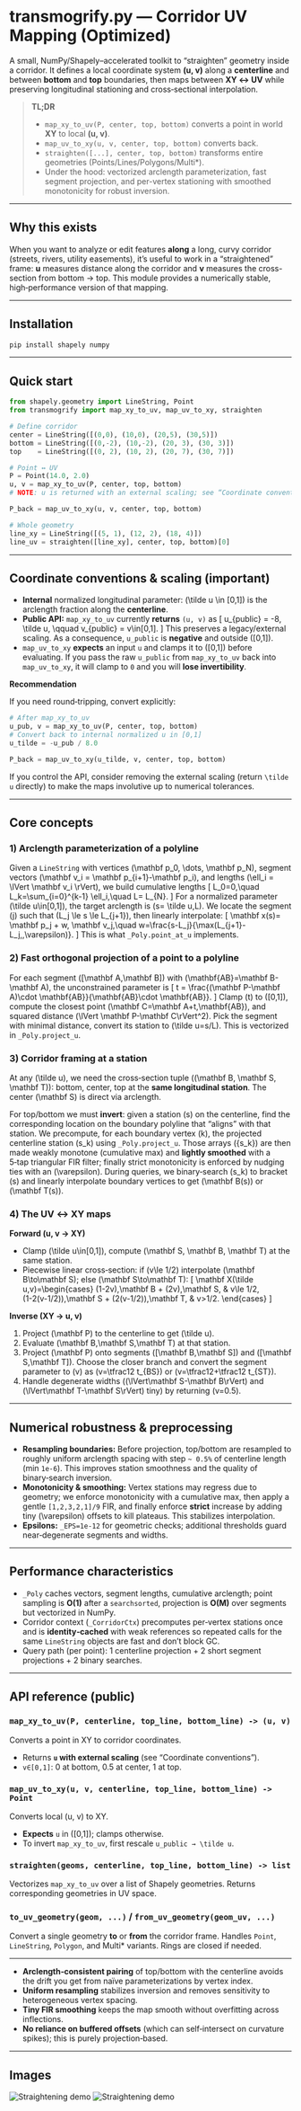 # transmogrify.py — Corridor UV Mapping (Optimized)

A small, NumPy/Shapely–accelerated toolkit to “straighten” geometry inside a corridor. It defines a local coordinate system **(u, v)** along a **centerline** and between **bottom** and **top** boundaries, then maps between **XY ↔︎ UV** while preserving longitudinal stationing and cross‐sectional interpolation.

> **TL;DR**
>
> * `map_xy_to_uv(P, center, top, bottom)` converts a point in world **XY** to local **(u, v)**.
> * `map_uv_to_xy(u, v, center, top, bottom)` converts back.
> * `straighten([...], center, top, bottom)` transforms entire geometries (Points/Lines/Polygons/Multi*).
> * Under the hood: vectorized arclength parameterization, fast segment projection, and per-vertex stationing with smoothed monotonicity for robust inversion.

---

## Why this exists

When you want to analyze or edit features **along** a long, curvy corridor (streets, rivers, utility easements), it’s useful to work in a “straightened” frame: **u** measures distance along the corridor and **v** measures the cross-section from bottom → top. This module provides a numerically stable, high‑performance version of that mapping.

---

## Installation

```bash
pip install shapely numpy
```

---

## Quick start

```python
from shapely.geometry import LineString, Point
from transmogrify import map_xy_to_uv, map_uv_to_xy, straighten

# Define corridor
center = LineString([(0,0), (10,0), (20,5), (30,5)])
bottom = LineString([(0,-2), (10,-2), (20, 3), (30, 3)])
top    = LineString([(0, 2), (10, 2), (20, 7), (30, 7)])

# Point ↔︎ UV
P = Point(14.0, 2.0)
u, v = map_xy_to_uv(P, center, top, bottom)
# NOTE: u is returned with an external scaling; see “Coordinate conventions & scaling”.

P_back = map_uv_to_xy(u, v, center, top, bottom)

# Whole geometry
line_xy = LineString([(5, 1), (12, 2), (18, 4)])
line_uv = straighten([line_xy], center, top, bottom)[0]
```

---

## Coordinate conventions & scaling (important)

* **Internal** normalized longitudinal parameter: (\tilde u \in [0,1]) is the arclength fraction along the **centerline**.
* **Public API:** `map_xy_to_uv` currently **returns** `(u, v)` as
  [
  u_{public} = -8, \tilde u, \qquad v_{public} = v\in[0,1].
  ]
  This preserves a legacy/external scaling. As a consequence, `u_public` is **negative** and outside ([0,1]).
* `map_uv_to_xy` **expects** an input `u` and clamps it to ([0,1]) before evaluating. If you pass the raw `u_public` from `map_xy_to_uv` back into `map_uv_to_xy`, it will clamp to `0` and you will **lose invertibility**.

**Recommendation**

If you need round‑tripping, convert explicitly:

```python
# After map_xy_to_uv
u_pub, v = map_xy_to_uv(P, center, top, bottom)
# Convert back to internal normalized u in [0,1]
u_tilde = -u_pub / 8.0

P_back = map_uv_to_xy(u_tilde, v, center, top, bottom)
```

If you control the API, consider removing the external scaling (return `\tilde u` directly) to make the maps involutive up to numerical tolerances.

---

## Core concepts

### 1) Arclength parameterization of a polyline

Given a `LineString` with vertices (\mathbf p_0, \dots, \mathbf p_N), segment vectors (\mathbf v_i = \mathbf p_{i+1}-\mathbf p_i), and lengths (\ell_i = \lVert \mathbf v_i \rVert), we build cumulative lengths
[
L_0=0,\quad L_k=\sum_{i=0}^{k-1} \ell_i,\quad L= L_{N}.
]
For a normalized parameter (\tilde u\in[0,1]), the target arclength is (s= \tilde u,L). We locate the segment (j) such that (L_j \le s \le L_{j+1}), then linearly interpolate:
[
\mathbf x(s)= \mathbf p_j + w, \mathbf v_j,\quad w=\frac{s-L_j}{\max(L_{j+1}-L_j,,\varepsilon)}.
]
This is what `_Poly.point_at_u` implements.

### 2) Fast orthogonal projection of a point to a polyline

For each segment ([\mathbf A,\mathbf B]) with (\mathbf{AB}=\mathbf B-\mathbf A), the unconstrained parameter is
[
t = \frac{(\mathbf P-\mathbf A)\cdot \mathbf{AB}}{\mathbf{AB}\cdot \mathbf{AB}}.
]
Clamp (t) to ([0,1]), compute the closest point (\mathbf C=\mathbf A+t,\mathbf{AB}), and squared distance (\lVert \mathbf P-\mathbf C\rVert^2). Pick the segment with minimal distance, convert its station to (\tilde u=s/L). This is vectorized in `_Poly.project_u`.

### 3) Corridor framing at a station

At any (\tilde u), we need the cross‑section tuple ((\mathbf B, \mathbf S, \mathbf T)): bottom, center, top at the **same longitudinal station**. The center (\mathbf S) is direct via arclength.

For top/bottom we must **invert**: given a station (s) on the centerline, find the corresponding location on the boundary polyline that “aligns” with that station. We precompute, for each boundary vertex (k), the projected centerline station (s_k) using `_Poly.project_u`. Those arrays ({s_k}) are then made weakly monotone (cumulative max) and **lightly smoothed** with a 5‑tap triangular FIR filter; finally strict monotonicity is enforced by nudging ties with an (\varepsilon). During queries, we binary‑search (s_k) to bracket (s) and linearly interpolate boundary vertices to get (\mathbf B(s)) or (\mathbf T(s)).

### 4) The UV ↔︎ XY maps

**Forward (u, v → XY)**

* Clamp (\tilde u\in[0,1]), compute (\mathbf S, \mathbf B, \mathbf T) at the same station.
* Piecewise linear cross‑section: if (v\le 1/2) interpolate (\mathbf B\to\mathbf S); else (\mathbf S\to\mathbf T):
  [
  \mathbf X(\tilde u,v)=\begin{cases}
  (1-2v),\mathbf B + (2v),\mathbf S, & v\le 1/2,\
  (1-2(v-1/2)),\mathbf S + (2(v-1/2)),\mathbf T, & v>1/2.
  \end{cases}
  ]

**Inverse (XY → u, v)**

1. Project (\mathbf P) to the centerline to get (\tilde u).
2. Evaluate (\mathbf B,\mathbf S,\mathbf T) at that station.
3. Project (\mathbf P) onto segments ([\mathbf B,\mathbf S]) and ([\mathbf S,\mathbf T]). Choose the closer branch and convert the segment parameter to (v) as
   (v=\tfrac12 t_{BS}) or (v=\tfrac12+\tfrac12 t_{ST}).
4. Handle degenerate widths ((\lVert\mathbf S-\mathbf B\rVert) and (\lVert\mathbf T-\mathbf S\rVert) tiny) by returning (v=0.5).

---

## Numerical robustness & preprocessing

* **Resampling boundaries:** Before projection, top/bottom are resampled to roughly uniform arclength spacing with step `~ 0.5%` of centerline length (min `1e-6`). This improves station smoothness and the quality of binary‑search inversion.
* **Monotonicity & smoothing:** Vertex stations may regress due to geometry; we enforce monotonicity with a cumulative max, then apply a gentle `[1,2,3,2,1]/9` FIR, and finally enforce **strict** increase by adding tiny (\varepsilon) offsets to kill plateaus. This stabilizes interpolation.
* **Epsilons:** `_EPS=1e-12` for geometric checks; additional thresholds guard near‑degenerate segments and widths.

---

## Performance characteristics

* `_Poly` caches vectors, segment lengths, cumulative arclength; point sampling is **O(1)** after a `searchsorted`, projection is **O(M)** over segments but vectorized in NumPy.
* Corridor context (`_CorridorCtx`) precomputes per‑vertex stations once and is **identity‑cached** with weak references so repeated calls for the same `LineString` objects are fast and don’t block GC.
* Query path (per point): 1 centerline projection + 2 short segment projections + 2 binary searches.

---

## API reference (public)

### `map_xy_to_uv(P, centerline, top_line, bottom_line) -> (u, v)`

Converts a point in XY to corridor coordinates.

* Returns **`u` with external scaling** (see “Coordinate conventions”).
* `v∈[0,1]`: 0 at bottom, 0.5 at center, 1 at top.

### `map_uv_to_xy(u, v, centerline, top_line, bottom_line) -> Point`

Converts local (u, v) to XY.

* **Expects** `u` in ([0,1]); clamps otherwise.
* To invert `map_xy_to_uv`, first rescale `u_public → \tilde u`.

### `straighten(geoms, centerline, top_line, bottom_line) -> list`

Vectorizes `map_xy_to_uv` over a list of Shapely geometries. Returns corresponding geometries in UV space.

### `to_uv_geometry(geom, ...)` / `from_uv_geometry(geom_uv, ...)`

Convert a single geometry **to** or **from** the corridor frame. Handles `Point`, `LineString`, `Polygon`, and Multi* variants. Rings are closed if needed.

---


* **Arclength‑consistent pairing** of top/bottom with the centerline avoids the drift you get from naïve parameterizations by vertex index.
* **Uniform resampling** stabilizes inversion and removes sensitivity to heterogeneous vertex spacing.
* **Tiny FIR smoothing** keeps the map smooth without overfitting across inflections.
* **No reliance on buffered offsets** (which can self‑intersect on curvature spikes); this is purely projection‑based.

---

## Images

![Straightening demo](images/before.png)
![Straightening demo](images/after.jpg)
